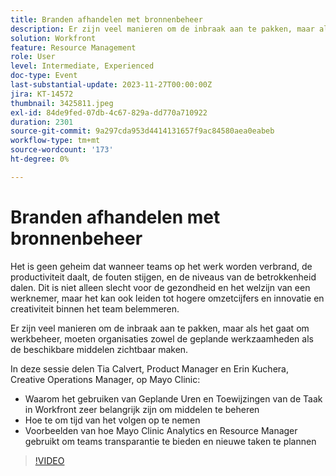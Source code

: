 ```yaml
---
title: Branden afhandelen met bronnenbeheer
description: Er zijn veel manieren om de inbraak aan te pakken, maar als het gaat om werkbeheer, moeten organisaties zowel de geplande werkzaamheden als de beschikbare middelen zichtbaar maken.
solution: Workfront
feature: Resource Management
role: User
level: Intermediate, Experienced
doc-type: Event
last-substantial-update: 2023-11-27T00:00:00Z
jira: KT-14572
thumbnail: 3425811.jpeg
exl-id: 84de9fed-07db-4c67-829a-dd770a710922
duration: 2301
source-git-commit: 9a297cda953d4414131657f9ac84580aea0eabeb
workflow-type: tm+mt
source-wordcount: '173'
ht-degree: 0%

---
```


# Branden afhandelen met bronnenbeheer

Het is geen geheim dat wanneer teams op het werk worden verbrand, de productiviteit daalt, de fouten stijgen, en de niveaus van de betrokkenheid dalen. Dit is niet alleen slecht voor de gezondheid en het welzijn van een werknemer, maar het kan ook leiden tot hogere omzetcijfers en innovatie en creativiteit binnen het team belemmeren.

Er zijn veel manieren om de inbraak aan te pakken, maar als het gaat om werkbeheer, moeten organisaties zowel de geplande werkzaamheden als de beschikbare middelen zichtbaar maken.

In deze sessie delen Tia Calvert, Product Manager en Erin Kuchera, Creative Operations Manager, op Mayo Clinic:

* Waarom het gebruiken van Geplande Uren en Toewijzingen van de Taak in Workfront zeer belangrijk zijn om middelen te beheren
* Hoe te om tijd van het volgen op te nemen
* Voorbeelden van hoe Mayo Clinic Analytics en Resource Manager gebruikt om teams transparantie te bieden en nieuwe taken te plannen

>[!VIDEO](https://video.tv.adobe.com/v/3457102/?learn=on&captions=dut)
